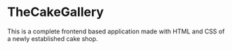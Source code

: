 # TheCakeGallery
This is a complete frontend based application made with HTML and CSS of a newly established cake shop.
